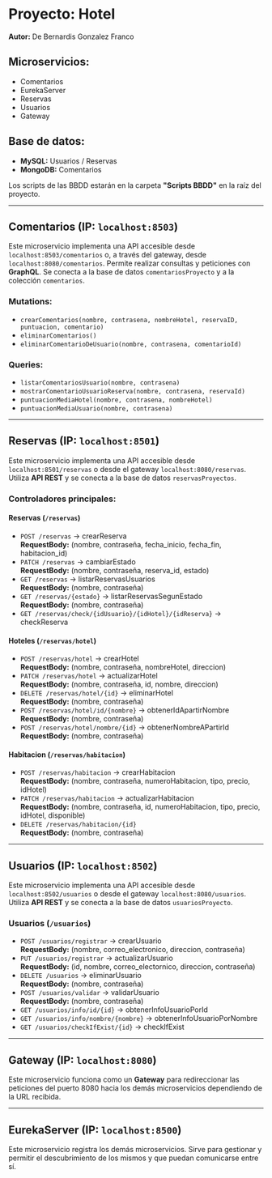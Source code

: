 # Proyecto: Hotel

**Autor:** De Bernardis Gonzalez Franco

## Microservicios:
- Comentarios  
- EurekaServer  
- Reservas  
- Usuarios  
- Gateway

## Base de datos:
- **MySQL:** Usuarios / Reservas  
- **MongoDB:** Comentarios

Los scripts de las BBDD estarán en la carpeta **"Scripts BBDD"** en la raíz del proyecto.

---

## Comentarios (IP: `localhost:8503`)

Este microservicio implementa una API accesible desde `localhost:8503/comentarios` o, a través del gateway, desde `localhost:8080/comentarios`. Permite realizar consultas y peticiones con **GraphQL**. Se conecta a la base de datos `comentariosProyecto` y a la colección `comentarios`.

### Mutations:
- `crearComentarios(nombre, contrasena, nombreHotel, reservaID, puntuacion, comentario)`
- `eliminarComentarios()`
- `eliminarComentarioDeUsuario(nombre, contrasena, comentarioId)`

### Queries:
- `listarComentariosUsuario(nombre, contrasena)`
- `mostrarComentarioUsuarioReserva(nombre, contrasena, reservaId)`
- `puntuacionMediaHotel(nombre, contrasena, nombreHotel)`
- `puntuacionMediaUsuario(nombre, contrasena)`

---

## Reservas (IP: `localhost:8501`)

Este microservicio implementa una API accesible desde `localhost:8501/reservas` o desde el gateway `localhost:8080/reservas`. Utiliza **API REST** y se conecta a la base de datos `reservasProyectos`.

### Controladores principales:

#### Reservas (`/reservas`)
- `POST /reservas` → crearReserva  
  **RequestBody:** (nombre, contraseña, fecha_inicio, fecha_fin, habitacion_id)
- `PATCH /reservas` → cambiarEstado  
  **RequestBody:** (nombre, contraseña, reserva_id, estado)
- `GET /reservas` → listarReservasUsuarios  
  **RequestBody:** (nombre, contraseña)
- `GET /reservas/{estado}` → listarReservasSegunEstado  
  **RequestBody:** (nombre, contraseña)
- `GET /reservas/check/{idUsuario}/{idHotel}/{idReserva}` → checkReserva

#### Hoteles (`/reservas/hotel`)
- `POST /reservas/hotel` → crearHotel  
  **RequestBody:** (nombre, contraseña, nombreHotel, direccion)
- `PATCH /reservas/hotel` → actualizarHotel  
  **RequestBody:** (nombre, contraseña, id, nombre, direccion)
- `DELETE /reservas/hotel/{id}` → eliminarHotel  
  **RequestBody:** (nombre, contraseña)
- `POST /reservas/hotel/id/{nombre}` → obtenerIdApartirNombre  
  **RequestBody:** (nombre, contraseña)
- `POST /reservas/hotel/nombre/{id}` → obtenerNombreAPartirId  
  **RequestBody:** (nombre, contraseña)

#### Habitacion (`/reservas/habitacion`)
- `POST /reservas/habitacion` → crearHabitacion  
  **RequestBody:** (nombre, contraseña, numeroHabitacion, tipo, precio, idHotel)
- `PATCH /reservas/habitacion` → actualizarHabitacion  
  **RequestBody:** (nombre, contraseña, id, numeroHabitacion, tipo, precio, idHotel, disponible)
- `DELETE /reservas/habitacion/{id}`  
  **RequestBody:** (nombre, contraseña)

---

## Usuarios (IP: `localhost:8502`)

Este microservicio implementa una API accesible desde `localhost:8502/usuarios` o desde el gateway `localhost:8080/usuarios`. Utiliza **API REST** y se conecta a la base de datos `usuariosProyecto`.

### Usuarios (`/usuarios`)
- `POST /usuarios/registrar` → crearUsuario  
  **RequestBody:** (nombre, correo_electronico, direccion, contraseña)
- `PUT /usuarios/registrar` → actualizarUsuario  
  **RequestBody:** (id, nombre, correo_electornico, direccion, contraseña)
- `DELETE /usuarios` → eliminarUsuario  
  **RequestBody:** (nombre, contraseña)
- `POST /usuarios/validar` → validarUsuario  
  **RequestBody:** (nombre, contraseña)
- `GET /usuarios/info/id/{id}` → obtenerInfoUsuarioPorId
- `GET /usuarios/info/nombre/{nombre}` → obtenerInfoUsuarioPorNombre
- `GET /usuarios/checkIfExist/{id}` → checkIfExist

---

## Gateway (IP: `localhost:8080`)

Este microservicio funciona como un **Gateway** para redireccionar las peticiones del puerto 8080 hacia los demás microservicios dependiendo de la URL recibida.

---

## EurekaServer (IP: `localhost:8500`)

Este microservicio registra los demás microservicios. Sirve para gestionar y permitir el descubrimiento de los mismos y que puedan comunicarse entre sí.
